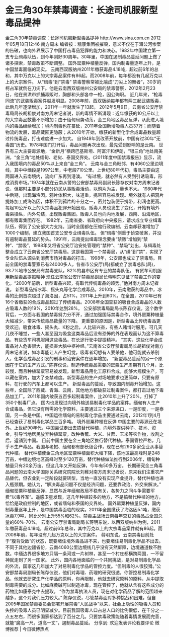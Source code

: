 # 金三角30年禁毒调查：长途司机服新型毒品提神

金三角30年禁毒调查：长途司机服新型毒品提神
http://www.sina.com.cn  2012年05月18日12:46  南方周末
编者按：糯康集团被摧毁，意义不仅在于湄公河惨案的告破，也向外界展示了中国打击毒品犯罪的能力和决心。1982年中国建立第一支专业缉毒队伍，到今年刚好30周年。30年里，中国在遏制毒品蔓延问题上做了诸多探索，禁毒政策不断调整。
国外罂粟种植量反弹，国内制毒量逐年上升，是中国禁毒面临的现实。
云南西双版纳州2011年缴获毒品4.18吨，超过前6年的总和，其中万克以上的大宗毒品案件有86起。而2008年前，每年都没有几起万克以上的大宗案件。
从“缉毒”到“禁毒”
禁毒警察常被比喻成“刀尖上的舞者”，30岁的柯占军就倒在刀尖下。他是云南西双版纳州公安局的禁毒警察，2012年2月23日，他在景洪市抓捕毒贩时，胸部和头部各中一枪，因公殉职。
近几年来，“枪毒同流”的武装贩毒案件越发明显。2008年前，西双版纳每年都有两三起武装贩毒，此后几年逐渐增加，2011年一年就发生了13起。
2012年5月9日，云南省公安厅禁毒局局长胡祖俊对南方周末记者说，新的毒情不断涌现：近年缴获的10公斤以上的大宗毒品数量不断增加；由于缅甸局势动荡，金三角地区毒品反弹，从此进入境内的毒品继续增加；境内制毒也在蔓延，2011年全国新增吸毒人员37万；而随着物流的发展，毒品藏匿更隐蔽；从2010年开始，缴获的新型化学合成毒品数量超过传统毒品，打击难度进一步加大。
自1949年到改革开放前，中国有过30年“无毒国”历史。1978年国门打开后，毒品问题再次出现，最先受到影响的是云南。
世界有三大主要毒源地，“金新月”横跨巴基斯坦、阿富汗和伊朗，“银三角”地处南美洲，“金三角”地处缅甸、老挝、泰国交界处。《2011年度中国禁毒报告》显示，流入我国境内的毒品50%以上来自“金三角”。
云南与金三角毗邻，有4060公里边境线，其中中缅段是1997公里，中老段710公里。上世纪80年代初，毒品主要由这两国进入云南境内，流向广东再到港澳。
“有过境，就必然有人受到引诱吸毒，形成消费市场。”1974年就在云南从警的公安部禁毒局副局长陈存仪对南方周末记者说，但那时主要是小部分边民从事贩毒活动，以鸦片为主，量也不大。
1980年代中后期，出现海洛因。鸦片体积大，味道重，携带容易被发现。境外就有人把鸦片提炼加工成海洛因，体积不到鸦片的十分之一，密封包装便于携带，利润也更高。
每起10公斤以上的大宗毒品犯罪开始出现。贩毒人员也发生了变化，开始有境外毒枭操纵，内外勾结，出现贩毒集团。贩毒人员也向内地发展，西南、沿海地区，都有贩毒集团存在。
1982年，云南省委、省政府向中央报告，请求成立专业缉毒队伍，得到了公安部大力支持。当时全国都在压缩行政编制，云南却获准增加了1000个编制，建立我国首支公安专业缉毒队伍。
但“缉毒”侧重于侦查破案，并没有遏制毒品蔓延的势头。1991年，云南提出缉毒理念要由“禁贩”增加到“禁种”、“禁吸”，1998年又将省公安厅治安处管理的“禁种”、“禁吸”划出，与缉毒处整合成立了云南省公安厅禁毒局。这是我国第一个禁毒局，从“缉”到“禁”，实现了专业队伍从源头到消费市场对毒品的打击。
1998年，公安部也成立了禁毒局。目前全国的禁毒警察已有24000多人，各省市公安厅(局)都成立了禁毒总队(局)，93.7%地市公安局有禁毒支队，82%的县市区有专业的禁毒队伍。
有货车司机服用新型毒品提振精神
现任云南省公安厅禁毒局副局长蒋明东见证了禁毒工作的变化。“2000年前后，新型毒品兴起，有取代传统毒品的趋势。”他对南方周末记者说。
新型毒品指冰毒、摇头丸等化学合成毒品。2010年，云南缴获的毒品中，冰毒的比例首次超过了海洛因，占51%，2011年上升到60%。在全国，2010年已有16个省缴获的合成毒品超过了传统毒品。2008年全国查获的吸食合成毒品的人数占吸毒人数的19%，2010年达到28%。
公安部禁毒局副局长陈存仪说，这个数字背后，一方面与我国的禁毒努力分不开，通过加强国际禁毒合作，境外罂粟种植量大幅减少，带来传统毒品数量的下降。
更重要的原因是，新型毒品比传统毒品更受欢迎。吸食冰毒、摇头丸、K粉之后，人比较兴奋，有些人赌博时服用，可几天几夜不睡觉，一些人甚至因为吸食这类毒品后没有恐怖的外在表现而认为这不算毒品，有些货车司机服用这些毒品，在长途行驶中提振精神。
“其实，这些化学合成毒品对人危害很大，能损害大脑中枢神经。”云南省公安厅禁毒局局长胡祖俊对南方周末记者说，如冰毒能让人产生幻觉，吸毒者幻想有人要杀他，他可能就去杀别人，化学合成毒品引发的刑事和治安案件在逐年增加。
“新型毒品蔓延的另一个原因在于它的生产方式。”陈存仪说，制造传统毒品需要的罂粟生产周期有几个月，比较慢，而且种植罂粟容易被发现。新型毒品用化工原料合成，能够大规模生产，可以藏在室内，加大了查禁难度。新型毒品的生产对场地要求也更简单，只要有原料，在行驶的汽车上都可以生产。
新型毒品的蔓延，导致国内制毒开始增加。这些年，全国除了西藏、青海、云南，其他地方都破获过制毒案件，都打击过地下毒品加工厂。2011年国内破获五百多起制毒案件，比2010年上升了20%，打掉了350个制毒厂点。
国内也发现过向境外输送易制毒化学品的案件。缅甸有人生产合成毒品，但它没有所需的化学原料，主要通过三个来源进口，一是印度，一是泰国，另一条是中国。中国运往缅甸的易制毒化学品主要通过云南，2012年1到4月已经查获了易制毒化学品三百多吨。
境外罂粟种植在反弹
中国主要的毒源还在境外。上世纪90年代，中国尝试走出去搞替代种植，向境外提供种子、技术、资金，引导当地居民放弃种植罂粟，改种香蕉、大米、甘蔗、玉米等农作物，收割之后，返销到中国。
目前中国主要在金三角地区推行替代种植。泰国管控严格，几乎不生产毒品。我国与老挝、缅甸都有部长级合作，现在已有290多家企业从事替代种植。
替代种植使金三角地区罂粟种植面积大幅下降，该地区最高峰时是248万亩，中缅边境地区高峰时至少120万亩，替代种植做法推行到2006年，缅甸种植量只有20余万亩。但这几年又开始反弹，今年有50多万亩。
长期研究金三角毒品问题的云南大学国际关系研究院院长刘稚对南方周末记者说，原来我们注重农产品替代，但农业到一定阶段就要转型，当地一直没有实现产业提升，替代种植也进入瓶颈期。她认为，“解决毒品问题不仅是经济问题，还要靠政治、外交来解决。”
缅甸罂粟种植量反弹，显然与近年缅甸政局不稳有关，各势力之间斗争需要军费“以毒养军”。遥感卫星发现，这几年种植较多的地方，不是搞替代种植的地方，恰恰是政府控制的地区，或者缅甸和泰国的交界处。
国外罂粟种植量反弹，国内制毒量逐年上升，是中国禁毒面临的现实。2011年全国缴获了海洛因5.1吨，缴获冰毒7.9吨，同比分别上升55%和62%。禁毒主战场云南每年查获的毒品占全国总量的60%-70%。
云南公安厅禁毒局副局长蒋明东说，以西双版纳州为例，2011年缴获毒品4.18吨，超过前6年总和，其中万克以上的大宗毒品案件就有86起。而2008年前，每年没有几起万克以上的大宗案件。
蒋明东说，云南禁毒目前处于“腹背受敌”的状态，既要堵住境外毒品进不来，也要堵住易制毒化学品不出去。不同于其他边疆省份，云南4060公里边境线几乎没有天然屏障，边境通道数不胜数。中缅边界很多地方只隔一条河或一片树林，甚至一个村庄都横跨两国，一不留神就走到了另一国家。
此外，国内各地面临的一个共同挑战，是对易制毒化学品的外流，国家这几年加大了对易制毒化学品的管控力度。“但制毒的人很狡猾。”公安部禁毒局副局长陈存仪说，他们对毒理、药理的研究很透，你管控易制毒化学品，他就去研究生产化学品的原料，你再限制，他就去研究原料的原料，从中提取制毒需要的成分。比如麻黄碱可以制造冰毒，现在管控了，他就从含有这些成分的药物比如康泰克中去提取。
“作为禁毒执法人员，现在对化学药品了解的范围越来越多，这个对我们压力较大。”
陈存仪说，尽管禁毒面对多种挑战和困难，但自2005年国家禁毒委员会部署开展禁毒“人民战争”以来，社会上隐性的吸毒人员和失控的吸毒人员已明显减少。目前我国吸毒人口占总人口的比例很低，在千分之一点五左右，而很多国家都达到了百分之几。只要禁毒政策能随着毒情发展而完善，就能“魔高一尺，道高一丈”，遏制毒品蔓延。
分享到: 欢迎发表评论我要评论
微博推荐 | 今日微博热点

